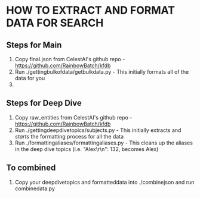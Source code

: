 # HOW TO EXTRACT AND FORMAT DATA FOR SEARCH

## Steps for Main

1. Copy final.json from CelestAI's github repo - https://github.com/RainbowBatch/kfdb
2. Run ./gettingbulkofdata/getbulkdata.py - This initially formats all of the data for you
3. 

## Steps for Deep Dive

1. Copy raw_entities from CelestAI's github repo - https://github.com/RainbowBatch/kfdb
2. Run ./gettingdeepdivetopics/subjects.py - This initially extracts and _starts_ the formatting process for all the data
3. Run ./formattingaliases/formattingaliases.py - This cleans up the aliases in the deep dive topics (i.e. "Alex\r\n": 132, becomes Alex)

## To combined

1. Copy your deepdivetopics and formatteddata into ./combinejson and run combinedata.py